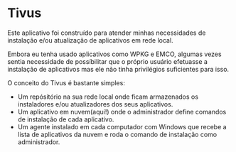 # Tivus

Este aplicativo foi construído para atender minhas necessidades de instalação e/ou atualização de aplicativos em rede local.

Embora eu tenha usado aplicativos como WPKG e EMCO, algumas vezes sentia necessidade de possíbilitar que o próprio usuário efetuasse a instalação de aplicativos mas ele não tinha privilégios suficientes para isso.

O conceito do Tivus é bastante simples:

- Um repósitório na sua rede local onde ficam armazenados os instaladores e/ou atualizadores dos seus aplicativos.
- Um aplicativo em nuvem(aqui!) onde o administrador define comandos de instalação de cada aplicativo.
- Um agente instalado em cada computador com Windows que recebe a lista de aplicativos da nuvem e roda o comando de instalação como administrador.
